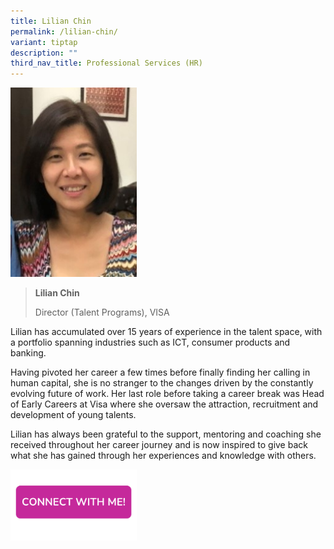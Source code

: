 ```yaml
---
title: Lilian Chin
permalink: /lilian-chin/
variant: tiptap
description: ""
third_nav_title: Professional Services (HR)
---
```

<p></p>
<div class="isomer-image-wrapper">
<img style="width: 40%;" height="auto" width="100%" alt="" src="/images/Profile Photos/lilian chin.jpg">
</div>
<blockquote>
<p><strong>Lilian Chin</strong>
</p>
<p>Director (Talent Programs), VISA</p>
</blockquote>
<p>Lilian has accumulated over 15 years of experience in the talent space,
with a portfolio spanning industries such as ICT, consumer products and
banking.</p>
<p>Having pivoted her career a few times before finally finding her calling
in human capital, she is no stranger to the changes driven by the constantly
evolving future of work. Her last role before taking a career break was
Head of Early Careers at Visa where she oversaw the attraction, recruitment
and development of young talents.</p>
<p>Lilian has always been grateful to the support, mentoring and coaching
she received throughout her career journey and is now inspired to give
back what she has gained through her experiences and knowledge with others.</p>
<p></p>
<div class="isomer-image-wrapper">
<img style="width: 40%;" height="auto" width="100%" alt="" src="/images/CONNECT_WITH_ME.png">
</div>
<p></p>